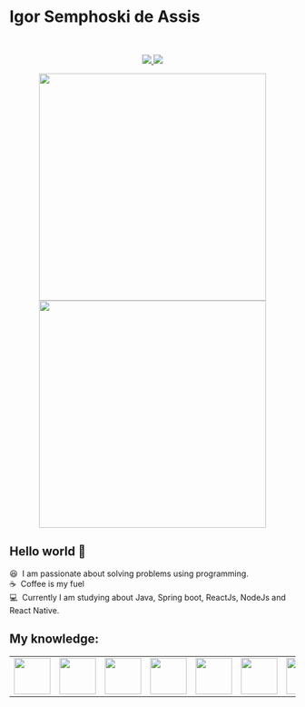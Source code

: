 # Igor Semphoski de Assis

<br/>
<p align="center">
  <a href="https://www.linkedin.com/in/igor-semphoski-de-assis-2a9b3618a/">
    <img src="https://img.shields.io/badge/-Igor_Semphoski_de_Assis-blue?style=flat-square&logo=Linkedin&logoColor=white&link=https://www.linkedin.com/in/igor-semphoski-de-assis-2a9b3618a/" />
  </a>
  <a>
    <img src="https://img.shields.io/badge/-igorsemphoski@gmail.com-c14438?style=flat-square&logo=Gmail&logoColor=white&link=mailto:igorsemphoski@gmail.com" />
  </a>
</p>

<p align="center">
<a href="https://github.com/anuraghazra/github-readme-stats">
  <img width="400" align="center" src="https://github-readme-stats.vercel.app/api?username=IgorSAssis&count_private=true&show_icons=true&theme=tokyonight&custom_title=Github%20Status" />
</a>
<a href="https://github.com/anuraghazra/convoychat">
  <img width="400" align="center" src="https://github-readme-stats.vercel.app/api/top-langs/?username=IgorSAssis&layout=compact&theme=tokyonight" />
</a>
</p>

## Hello world 👋

:satisfied: &nbsp;I am passionate about solving problems using programming.
 <br/>:coffee: &nbsp;Coffee is my fuel &nbsp;
 <br/>:computer: &nbsp;Currently I am studying about Java, Spring boot, ReactJs, NodeJs and React Native.

  <h2>My knowledge: </h2>
<table>
  <tbody>
    <tr valign="top">
      <td width="100px" align="center">
        <img height="64px" src="https://cdn.svgporn.com/logos/javascript.svg">
      </td>
      <td width="100px" align="center">
        <img height="64px" src="https://cdn.svgporn.com/logos/html-5.svg">
      </td>
      <td width="100px" align="center">
        <img height="64px" src="https://cdn.svgporn.com/logos/css-3.svg">
      </td>
      <td width="100px" align="center">
        <img height="64px" src="https://cdn.svgporn.com/logos/react.svg">
      </td>
      <td width="100px" align="center">
        <img height="64px" src="https://cdn.svgporn.com/logos/mysql.svg">
      </td>
      <td width="100px" align="center">
        <img height="64px" src="https://cdn.svgporn.com/logos/java.svg">
     </td>
     <td width="100px" align="center">
        <img height="64px" src="https://cdn.svgporn.com/logos/nodejs.svg">
     </td>
    </tr>
  </tbody>
</table>
